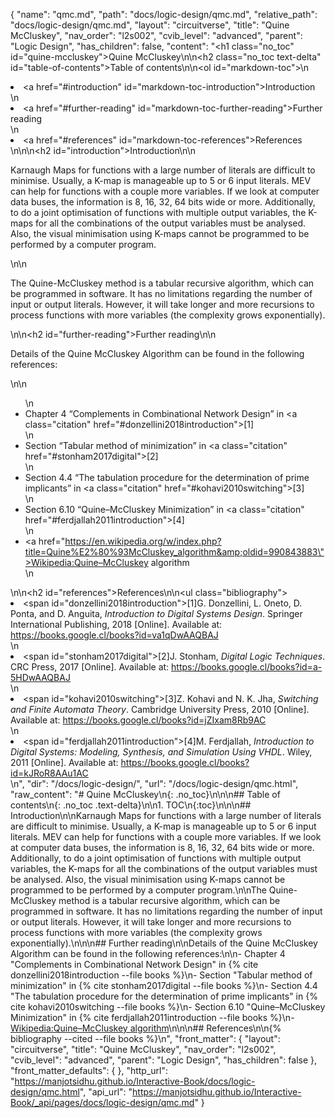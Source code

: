 {
  "name": "qmc.md",
  "path": "docs/logic-design/qmc.md",
  "relative_path": "docs/logic-design/qmc.md",
  "layout": "circuitverse",
  "title": "Quine McCluskey",
  "nav_order": "l2s002",
  "cvib_level": "advanced",
  "parent": "Logic Design",
  "has_children": false,
  "content": "<h1 class=\"no_toc\" id=\"quine-mccluskey\">Quine McCluskey</h1>\n\n<h2 class=\"no_toc text-delta\" id=\"table-of-contents\">Table of contents</h2>\n\n<ol id=\"markdown-toc\">\n  <li><a href=\"#introduction\" id=\"markdown-toc-introduction\">Introduction</a></li>\n  <li><a href=\"#further-reading\" id=\"markdown-toc-further-reading\">Further reading</a></li>\n  <li><a href=\"#references\" id=\"markdown-toc-references\">References</a></li>\n</ol>\n\n<h2 id=\"introduction\">Introduction</h2>\n\n<p>Karnaugh Maps for functions with a large number of literals are difficult to minimise. Usually, a K-map is manageable up to 5 or 6 input literals. MEV can help for functions with a couple more variables. If we look at computer data buses, the information is 8, 16, 32, 64 bits wide or more. Additionally, to do a joint optimisation of functions with multiple output variables, the K-maps for all the combinations of the output variables must be analysed. Also, the visual minimisation using K-maps cannot be programmed to be performed by a computer program.</p>\n\n<p>The Quine-McCluskey method is a tabular recursive algorithm, which can be programmed in software. It has no limitations regarding the number of input or output literals. However, it will take longer and more recursions to process functions with more variables (the complexity grows exponentially).</p>\n\n<h2 id=\"further-reading\">Further reading</h2>\n\n<p>Details of the Quine McCluskey Algorithm can be found in the following references:</p>\n\n<ul>\n  <li>Chapter 4 “Complements in Combinational Network Design” in <a class=\"citation\" href=\"#donzellini2018introduction\">[1]</a></li>\n  <li>Section “Tabular method of minimization” in <a class=\"citation\" href=\"#stonham2017digital\">[2]</a></li>\n  <li>Section 4.4 “The tabulation procedure for the determination of prime implicants” in <a class=\"citation\" href=\"#kohavi2010switching\">[3]</a></li>\n  <li>Section 6.10 “Quine–McCluskey Minimization” in <a class=\"citation\" href=\"#ferdjallah2011introduction\">[4]</a></li>\n  <li><a href=\"https://en.wikipedia.org/w/index.php?title=Quine%E2%80%93McCluskey_algorithm&amp;oldid=990843883\">Wikipedia:Quine–McCluskey algorithm</a></li>\n</ul>\n\n<h2 id=\"references\">References</h2>\n\n<ul class=\"bibliography\"><li><span id=\"donzellini2018introduction\">[1]G. Donzellini, L. Oneto, D. Ponta, and D. Anguita, <i>Introduction to Digital Systems Design</i>. Springer International Publishing, 2018 [Online]. Available at: https://books.google.cl/books?id=va1qDwAAQBAJ</span></li>\n<li><span id=\"stonham2017digital\">[2]J. Stonham, <i>Digital Logic Techniques</i>. CRC Press, 2017 [Online]. Available at: https://books.google.cl/books?id=a-5HDwAAQBAJ</span></li>\n<li><span id=\"kohavi2010switching\">[3]Z. Kohavi and N. K. Jha, <i>Switching and Finite Automata Theory</i>. Cambridge University Press, 2010 [Online]. Available at: https://books.google.cl/books?id=jZIxam8Rb9AC</span></li>\n<li><span id=\"ferdjallah2011introduction\">[4]M. Ferdjallah, <i>Introduction to Digital Systems: Modeling, Synthesis, and Simulation Using VHDL</i>. Wiley, 2011 [Online]. Available at: https://books.google.cl/books?id=kJRoR8AAu1AC</span></li></ul>\n",
  "dir": "/docs/logic-design/",
  "url": "/docs/logic-design/qmc.html",
  "raw_content": "# Quine McCluskey\n{: .no_toc}\n\n\n## Table of contents\n{: .no_toc .text-delta}\n\n1. TOC\n{:toc}\n\n\n## Introduction\n\nKarnaugh Maps for functions with a large number of literals are difficult to minimise. Usually, a K-map is manageable up to 5 or 6 input literals. MEV can help for functions with a couple more variables. If we look at computer data buses, the information is 8, 16, 32, 64 bits wide or more. Additionally, to do a joint optimisation of functions with multiple output variables, the K-maps for all the combinations of the output variables must be analysed. Also, the visual minimisation using K-maps cannot be programmed to be performed by a computer program.\n\nThe Quine-McCluskey method is a tabular recursive algorithm, which can be programmed in software. It has no limitations regarding the number of input or output literals. However, it will take longer and more recursions to process functions with more variables (the complexity grows exponentially).\n\n\n## Further reading\n\nDetails of the Quine McCluskey Algorithm can be found in the following references:\n\n-   Chapter 4 \"Complements in Combinational Network Design\" in {% cite donzellini2018introduction --file books %}\n-   Section \"Tabular method of minimization\" in {% cite stonham2017digital --file books %}\n-   Section 4.4 \"The tabulation procedure for the determination of prime implicants\" in {% cite kohavi2010switching --file books %}\n-   Section 6.10 \"Quine–McCluskey Minimization\" in {% cite ferdjallah2011introduction --file books %}\n-   [Wikipedia:Quine–McCluskey algorithm](https://en.wikipedia.org/w/index.php?title=Quine%E2%80%93McCluskey_algorithm&oldid=990843883)\n\n\n## References\n\n{% bibliography --cited --file books %}\n",
  "front_matter": {
    "layout": "circuitverse",
    "title": "Quine McCluskey",
    "nav_order": "l2s002",
    "cvib_level": "advanced",
    "parent": "Logic Design",
    "has_children": false
  },
  "front_matter_defaults": {
  },
  "http_url": "https://manjotsidhu.github.io/Interactive-Book/docs/logic-design/qmc.html",
  "api_url": "https://manjotsidhu.github.io/Interactive-Book/_api/pages/docs/logic-design/qmc.md"
}